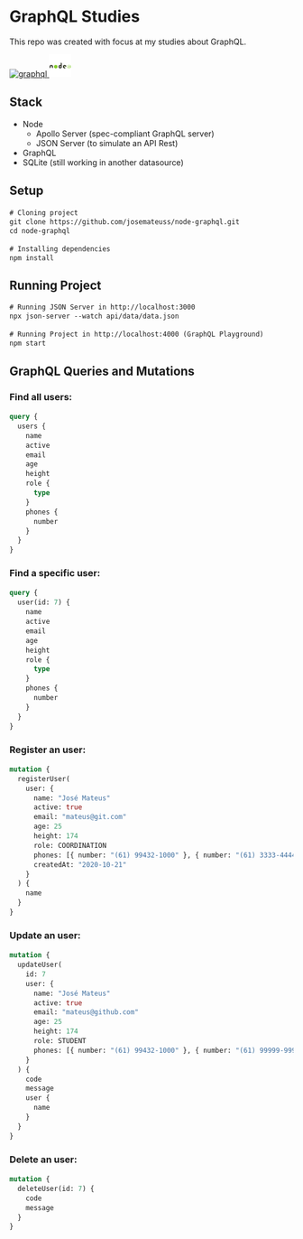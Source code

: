 # GraphQL Studies

This repo was created with focus at my studies about GraphQL.
<p align="left"> <a href="https://graphql.org" target="_blank"> <img src="https://www.vectorlogo.zone/logos/graphql/graphql-icon.svg" alt="graphql" width="40" height="40"/> </a> <a href="https://nodejs.org" target="_blank"> <img src="https://raw.githubusercontent.com/devicons/devicon/master/icons/nodejs/nodejs-original-wordmark.svg" alt="nodejs" width="40" height="40"/> </a> </p>

## Stack

- Node
    - Apollo Server (spec-compliant GraphQL server)
    - JSON Server (to simulate an API Rest)
- GraphQL
- SQLite (still working in another datasource)

## Setup

```
# Cloning project
git clone https://github.com/josemateuss/node-graphql.git
cd node-graphql

# Installing dependencies
npm install
```

## Running Project

```
# Running JSON Server in http://localhost:3000
npx json-server --watch api/data/data.json

# Running Project in http://localhost:4000 (GraphQL Playground)
npm start
```

## GraphQL Queries and Mutations

### Find all users:

``` graphql
query {
  users {
    name
    active
    email
    age
    height
    role {
      type
    }
    phones {
      number
    }
  }
}
```

### Find a specific user:

``` graphql
query {
  user(id: 7) {
    name
    active
    email
    age
    height
    role {
      type
    }
    phones {
      number
    }
  }
}
```

### Register an user:

``` graphql
mutation {
  registerUser(
    user: {
      name: "José Mateus"
      active: true
      email: "mateus@git.com"
      age: 25
      height: 174
      role: COORDINATION
      phones: [{ number: "(61) 99432-1000" }, { number: "(61) 3333-4444" }]
      createdAt: "2020-10-21"
    }
  ) {
    name
  }
}
```

### Update an user:

``` graphql
mutation {
  updateUser(
    id: 7
    user: {
      name: "José Mateus"
      active: true
      email: "mateus@github.com"
      age: 25
      height: 174
      role: STUDENT
      phones: [{ number: "(61) 99432-1000" }, { number: "(61) 99999-9999" }]
    }
  ) {
    code
    message
    user {
      name
    }
  }
}
```

### Delete an user:

``` graphql
mutation {
  deleteUser(id: 7) {
    code
    message
  }
}
```
